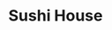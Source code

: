 ---
layout: place
title: "Sushi House"
permalink: /texas/amarillo/sushi-house.html
stateAbbr: TX
stateName: Texas
cityName: Amarillo
seo:
  name: "Sushi House"
  type: Restaurant
  links: null
description: "Sushi House serves delicious sushi in Amarillo, Texas. Try fresh Japanese dishes for a great dining experience. "
place_id: ChIJl6PWebZPAYcRZa_60ikAFSk
photos:
  - name: >-
      places/ChIJl6PWebZPAYcRZa_60ikAFSk/photos/AeeoHcJXB12IP8eMn7NAM4xsJ_YkFuqQP4Y8X5Wdk0h-PBK5LiL-if4xjyYDUCx1tPxEExqrrd5JsgkvqnN3W6LXbd3d-z-llrmWLJx2ERfm00cRNwcKGtlqV20KhGzz3oG2QW6MakabjLonzNVKPn5czZbKUUG_w7dBrorFZEvHAe5M-iNbzBH6ifWLhxLRBANt7rerwV80SZzj906Me-dkbF4nnDFKg8Ni2EN62TqHB7WniN5_aW05EeAZ8iqp8ogQYThgCjldDrPv9qss44o3t_G8vpLK7iXIy2wC8It8q1Z91IWrucGkNYKRoYXmcLEqpdWlWZqLuRL4_xPbY6LfqH4jIjejXxrWvt7TvXyxUltGpdMsPeABdt8_tZ38giCsAHl5vI9f4enFOkxrJHvCo0nAoXnnSC9K2BJJF1zOkdqIIvwf
    widthPx: 3100
    heightPx: 1745
    authorAttributions:
      - displayName: Dave Nicks
        uri: https://maps.google.com/maps/contrib/109846837235348712811
        photoUri: >-
          https://lh3.googleusercontent.com/a-/ALV-UjUqU8KiivcucGMEIiBLSVLDwQgwtU3yENyJMsRp4hUfhnatXqjwLw=s100-p-k-no-mo
    flagContentUri: >-
      https://www.google.com/local/imagery/report/?cb_client=maps_api_places.places_api&image_key=!1e10!2sCIHM0ogKEICAgICW47yC5wE&hl=en-US
    googleMapsUri: >-
      https://www.google.com/maps/place//data=!3m4!1e2!3m2!1sCIHM0ogKEICAgICW47yC5wE!2e10!4m2!3m1!1s0x87014fb679d6a397:0x29150029d2faaf65
  - name: >-
      places/ChIJl6PWebZPAYcRZa_60ikAFSk/photos/AeeoHcJLWeyz18ae8291Y-v5eTi_wFPddC_TE7_VTkBk18AEJWhfufzlTn4KTTuEOqkMiov-Ln3txMnSre5d-cxAS--sQqTDPfrL4qrYFs-n8is1jJznjTrfiwvnmwVoIRWnjueD0eGnkdr7FJkVO_rtRckgypExR3BXD1i04-znThnQDhZH-SDKKsAA44Ly-etXD-xV1V1T2uSR15ktXIptivkKIClQJpWrtuW7V-KbVzfY9Du0Q018KFbXsjhK8gvvTCRal6Sk30Of-jo1wvQuu3_MCD96_L34JgIMi33ptCl5YAT4L10wkWDz1lBDWaoPryOGh9zIiTR9N85Zh4xGNuCBC1tdeNWLr01-fU9lF3QFDRqG4P_WBOjTBEqHOIey05deOgp3F9cnEwpDliOtVcsIVlpnEWnSICng0oQR-Lv6YQ
    widthPx: 3177
    heightPx: 2139
    authorAttributions:
      - displayName: jacklyn kleiman
        uri: https://maps.google.com/maps/contrib/118268456403788655236
        photoUri: >-
          https://lh3.googleusercontent.com/a-/ALV-UjXTfd2zTtpwwPtCTL44SUo6jV_eFtoh24Fn4N64_ScHJFelbDbD=s100-p-k-no-mo
    flagContentUri: >-
      https://www.google.com/local/imagery/report/?cb_client=maps_api_places.places_api&image_key=!1e10!2sCIHM0ogKEICAgICDiIWuQA&hl=en-US
    googleMapsUri: >-
      https://www.google.com/maps/place//data=!3m4!1e2!3m2!1sCIHM0ogKEICAgICDiIWuQA!2e10!4m2!3m1!1s0x87014fb679d6a397:0x29150029d2faaf65
  - name: >-
      places/ChIJl6PWebZPAYcRZa_60ikAFSk/photos/AeeoHcIjzpG75kfkyENWECC9ERZm7r3dNoegJsOyIEbXv9M6qjTXVHU0owibJ-zMZ8W19QW44N-F5PoM2LPYpFZ4XkZ_Wc_4TS4UEnNCx26fuGHkh_qkP9ACQYDpu3hXjnO-GWuf02fTH47FwDnIlopHlKGviS1n4cS1EEdZUBd8qc_ruquBVx1nhbOERg-63lm_5jFM3fnMMg8ba3OoZ-Hx8uHuidrX2_Kbisg3MSOTeUIYoi0bfJpbY2fcbUgwevt44KVvg8pAqY8E2lvMHCPfo-zvN3U-QigJYaOz23CXC4ffDrWM6Wv_UPyjaKqCw0FZB6c2KevT2XKHW-rbjh9PITwVZdjBn2reKhs3lfXXjLEipMdGRqeRYybCLQilqbBZ2_6oPanLk5Hvt49KgblyPnIQfvkCj5KTmLTsxvNljIZw1Q
    widthPx: 4624
    heightPx: 3468
    authorAttributions:
      - displayName: Janiece Keeling
        uri: https://maps.google.com/maps/contrib/102134798412112489417
        photoUri: >-
          https://lh3.googleusercontent.com/a/ACg8ocKTSEXSFGNMzvmvhrmH8TEIQ9YALYXl2JMiu13bXbIgolGjqQ=s100-p-k-no-mo
    flagContentUri: >-
      https://www.google.com/local/imagery/report/?cb_client=maps_api_places.places_api&image_key=!1e10!2sCIHM0ogKEICAgICLlqquHQ&hl=en-US
    googleMapsUri: >-
      https://www.google.com/maps/place//data=!3m4!1e2!3m2!1sCIHM0ogKEICAgICLlqquHQ!2e10!4m2!3m1!1s0x87014fb679d6a397:0x29150029d2faaf65
  - name: >-
      places/ChIJl6PWebZPAYcRZa_60ikAFSk/photos/AeeoHcJNfHqoXcO9DPoF6VQ6HHodrI7LpnczFcqaSwtSDdVAetjmazha5vRkXjqZZ0SXD23PzI_UqB0veF4gs4rVyMG16Zg3BtcTFeb-XT2YAjIy1p-GKUGVyIZhRvpQeOm2kAQVWMMW0pFr59md4E6C9JQ4Sg75u6CKz1wbpbn9DdQ24IfeTZxUBErr7QvnW2FCkiai85d3Xj4iIvg1-nJAVkMJx_woWeCg1N-YIcfpVgxqjFMaEkZBbXuID0qkSGIrSRf5fBxFyg0UBrVkKnSMoHqFa3zvik91zF4g0MmYln_--38oetpQJ4aaNvxKD6GYt40I-gJ5aCDUwY09ek-kSeuX2YL7Ts7z6ZHzPZ3Gyz1VUH4fFYjJwjh_z4dquv-3zbmatLQeL6WGEXewKa5Xj7DrJMev3ctPeoUF4ucFuYTbvA
    widthPx: 4000
    heightPx: 3000
    authorAttributions:
      - displayName: S N
        uri: https://maps.google.com/maps/contrib/116433260419948405573
        photoUri: >-
          https://lh3.googleusercontent.com/a-/ALV-UjVfVHSq44Os9m6LG2YHkKEHeTkV4X3fXZ-JE10hhDM8k6yu0OWutA=s100-p-k-no-mo
    flagContentUri: >-
      https://www.google.com/local/imagery/report/?cb_client=maps_api_places.places_api&image_key=!1e10!2sCIHM0ogKEICAgIDWz5rlQg&hl=en-US
    googleMapsUri: >-
      https://www.google.com/maps/place//data=!3m4!1e2!3m2!1sCIHM0ogKEICAgIDWz5rlQg!2e10!4m2!3m1!1s0x87014fb679d6a397:0x29150029d2faaf65
  - name: >-
      places/ChIJl6PWebZPAYcRZa_60ikAFSk/photos/AeeoHcJo_UsdTaeOgZKtGSNY54-hzcOIssGXdw7Zasdcy2VZAfIZKrl6NDfIrTm8cxIG8dfnSDVx2AEMB86ntw2jSfk9MHDbcNe-IBSi87Hv-5X3DWvZQuTfvMeaM-TEXHj_HxMCvGU80-aCmOvLFaMSmx1oMtiwgbkvMd-m6Nab3UqMJSwLk9s-kTjOhxAYjt-873ohqIkPqJBflNDa4GvsXNwQw7ylxPOyJ5Z0qO93o_2afeE_737JVTZTEBpPEXCSr2sVGn1yCTxcnCwLdKubghWhiABUusCsEEihrYvK85c-USaddyNd4jibSPerZdHsc0xEb7x3kdBIu_w5LEhc-2EScFbS60U-jBrCZSwzL-4cY-QsFY9JQDm3DNzPkC6i759GWK00jFJeFlqrDO1WsO96nsbtTEmmH8pNXD4HspU
    widthPx: 2992
    heightPx: 2992
    authorAttributions:
      - displayName: Charles Harbour
        uri: https://maps.google.com/maps/contrib/116294533446367711383
        photoUri: >-
          https://lh3.googleusercontent.com/a-/ALV-UjVxT9iRECd-SMX8kS_v1uBXBexzJI3lVXrZfsmX4oJNZVAL0TXoUQ=s100-p-k-no-mo
    flagContentUri: >-
      https://www.google.com/local/imagery/report/?cb_client=maps_api_places.places_api&image_key=!1e10!2sCIHM0ogKEICAgIDB9LqxLg&hl=en-US
    googleMapsUri: >-
      https://www.google.com/maps/place//data=!3m4!1e2!3m2!1sCIHM0ogKEICAgIDB9LqxLg!2e10!4m2!3m1!1s0x87014fb679d6a397:0x29150029d2faaf65
  - name: >-
      places/ChIJl6PWebZPAYcRZa_60ikAFSk/photos/AeeoHcLmbyXfXtn32O2NNPat1aI1tfsgpk0DwOmeBHkZl2qqKO3Ra7wxiP4hojHFEH3iFMGGl09LaNpIOWRvvMuYhfZHyt265pH8F2xR94F_OtdlgAzBRwApHXw8-pRKtLdyhLC2dFkWw8HS3HOSPOHM745rGcmIR-xoIT3XGDRFXHpg1CTMP448A0z2hH-WMi0g23HV8oOXLK_C5hBtBE6ZtLfCK_w7qThu_ha5Ss08h739_kvKtu5d-B2E3MEZXoWb-hi1qe6oX5MqCBMB-MJARaXuL1_w8ujb-Q1SmA5SGD48filF6tSesrfcprlv4THreHWWhGngKB6_FiUTGV-Ealp4Iehy-ksC_tIN1V1y2DZlORJ_qVy_HpbES_Xc0a1uwzkyv-rn_rUXC3S1eAaFWfBLsPFWLuKQFZtZQQbTTK5zjw
    widthPx: 4624
    heightPx: 3468
    authorAttributions:
      - displayName: Janiece Keeling
        uri: https://maps.google.com/maps/contrib/102134798412112489417
        photoUri: >-
          https://lh3.googleusercontent.com/a/ACg8ocKTSEXSFGNMzvmvhrmH8TEIQ9YALYXl2JMiu13bXbIgolGjqQ=s100-p-k-no-mo
    flagContentUri: >-
      https://www.google.com/local/imagery/report/?cb_client=maps_api_places.places_api&image_key=!1e10!2sCIHM0ogKEICAgICLlqrDCw&hl=en-US
    googleMapsUri: >-
      https://www.google.com/maps/place//data=!3m4!1e2!3m2!1sCIHM0ogKEICAgICLlqrDCw!2e10!4m2!3m1!1s0x87014fb679d6a397:0x29150029d2faaf65
  - name: >-
      places/ChIJl6PWebZPAYcRZa_60ikAFSk/photos/AeeoHcIiWu7-Lh8oZbfbn7awtwoy8U2tx4hbakk43Axmd9oqrDacjmyNeKn2FbgEE80fVDaUrOSkY7txo4VrTga07wk_CbXnb6PzJLqazHXkSkOL-deG9v701iFuab3Xi6CiduCIwQAb9XK-q30pnlfA5Zheqpn1rSgBKXaqRHeHVbpXValreR4y6tptmaYmn3mttZsP31nU49_LN6a_MY2EyhJBuW-dSnmD8_ch8j4bjiGMwFZ-svlFEVlJrT4lYmZ8loKxmmuRDzMlpBf45gf10E1avvaJREuveFx5AlywyKh-O3OCq2J2JyiHDpj0wbSNwyLebWFDEZNPOZaO1oth0HlRjK0UHM8sFVHkeU8SZ3ddDg6E95kf42zNfBv-gCjsLbl08K7BSN_vCnwUvbfOgLhZ-AoKRXV62xGxIjgJ6fGQHA
    widthPx: 2992
    heightPx: 2992
    authorAttributions:
      - displayName: Charles Harbour
        uri: https://maps.google.com/maps/contrib/116294533446367711383
        photoUri: >-
          https://lh3.googleusercontent.com/a-/ALV-UjVxT9iRECd-SMX8kS_v1uBXBexzJI3lVXrZfsmX4oJNZVAL0TXoUQ=s100-p-k-no-mo
    flagContentUri: >-
      https://www.google.com/local/imagery/report/?cb_client=maps_api_places.places_api&image_key=!1e10!2sCIHM0ogKEICAgICRvZjZHw&hl=en-US
    googleMapsUri: >-
      https://www.google.com/maps/place//data=!3m4!1e2!3m2!1sCIHM0ogKEICAgICRvZjZHw!2e10!4m2!3m1!1s0x87014fb679d6a397:0x29150029d2faaf65
  - name: >-
      places/ChIJl6PWebZPAYcRZa_60ikAFSk/photos/AeeoHcI3TR4UVsF-kAz4rOyeCmugmp8SCT7kCTDtr06oNswpx4fqjFVXGCI_nAmaRUc272JSNwR8YSA-QKVaM0ZVbr8-UI_8-vwe9fg9uScPz80Ab1rqMh9-2rioQa89hxGdqurharIfXHoRLlb7S84Hcsy5fg_ouA-xPZhAoQHgw6_WIuR2aqyd0eQS4OFdcCkHLkVNVfXE89FZ3ab0i5nQYpn7TL4mgWiP1Yl8We9y_Ybb4R0QuoRk7qldNkmZ709N2SFjChguE2P2-tr1UDoN6fOAtZJF0y7rgeD2Xf6W1yt7IWkYenmJO2-tqa0w9AuG_jG49KLMw_SYbwNsYAUjNfC2Bb6rSB4Fez6tdpnhCKwj64DLTogklHp63ofJTpsaLhqyFM2orWYYYa4WFwZoxHzQk-fhVo2cHMwmSaIw9CC6lQ
    widthPx: 3000
    heightPx: 4000
    authorAttributions:
      - displayName: Roberto Aoki
        uri: https://maps.google.com/maps/contrib/111850450300472403609
        photoUri: >-
          https://lh3.googleusercontent.com/a-/ALV-UjU-ev0NTg-9M0uPdz5n2y1gamGOKahXj6KiuemG8dKZsccF_TEZHQ=s100-p-k-no-mo
    flagContentUri: >-
      https://www.google.com/local/imagery/report/?cb_client=maps_api_places.places_api&image_key=!1e10!2sCIHM0ogKEICAgICZ7IjENQ&hl=en-US
    googleMapsUri: >-
      https://www.google.com/maps/place//data=!3m4!1e2!3m2!1sCIHM0ogKEICAgICZ7IjENQ!2e10!4m2!3m1!1s0x87014fb679d6a397:0x29150029d2faaf65
  - name: >-
      places/ChIJl6PWebZPAYcRZa_60ikAFSk/photos/AeeoHcJFmmBX0MlL5hvnaZNYsdXBVPJGOjV803zzmyfCLaBrXTCHK2D2Uf8jJOQWfttFmSsgj1UNqL1jk-ysY4yvAtUNxJDzV-GBI5_MP2nLwPP-WLaOLR9w3xiq88qQwyXXKaJdF0EnmddtqKm2-fY-PZSijpbhE-NAy17OetI7UWXmQgTPR-xpYI_MerggcILacOCePAgmkVXR_i7ioxiQnGLtzN-KXvgMN55tenCo1bpsZrNldx4F--PcZ0e0yibvBQ3ELx7B0OAFfzRjwpdRHcLCaGzjnGAW8bFsCjZ0l5olE9bPxqsF11pqOOWX1nA_sAFGvE5heNGpDFgFdD-0arVGc6FiJe2jLcbmZj6B5eQf__W_vnMzlnuGWOy8VcdoNj5yzrXUizG5ZPCCI0vMu55wvoZHgZCJtNexztsF0tHYkA
    widthPx: 3036
    heightPx: 4048
    authorAttributions:
      - displayName: Jessica Parker
        uri: https://maps.google.com/maps/contrib/104963270051357964225
        photoUri: >-
          https://lh3.googleusercontent.com/a-/ALV-UjXnlwLDKzDQmQ0XhVaeTNv0OQ1MIT4JnGgw3Q86Xurn-qmVHL0=s100-p-k-no-mo
    flagContentUri: >-
      https://www.google.com/local/imagery/report/?cb_client=maps_api_places.places_api&image_key=!1e10!2sCIHM0ogKEICAgIDszN7pGQ&hl=en-US
    googleMapsUri: >-
      https://www.google.com/maps/place//data=!3m4!1e2!3m2!1sCIHM0ogKEICAgIDszN7pGQ!2e10!4m2!3m1!1s0x87014fb679d6a397:0x29150029d2faaf65
  - name: >-
      places/ChIJl6PWebZPAYcRZa_60ikAFSk/photos/AeeoHcJbCYsH3LwguxVv0HWPyHW9BCm8W5ullokQnXgQ-2NHzM72RHmJX0ipoqEKeC0eQkg8kJiqqscpIBkujeNQYJC7vKa14Gcc2H3WdPZaGm8n8VwJ5B0h5PN_6CgKJQ6DWsR2jznZJ42yG-nvuAMFHmU58r1lOOep1L-KaLjvCH2zYq9c8dPjEZlkiBW9CrPe_Tisg7_g4Dx0VSOETe2N0MtQYWLHzNVAprBdpe0n9O3qbiwOszQv7zuOE91FKkPTaSX06hcoY3mD2quWILhWSSk65NqC9Ej80v8mZpF2qMKZ_Vz9cl8qeOjtEJhsrqyX5R6U6YBYthzU4-FRGJh69T2GBGvGhbIPIuRjHLkIVDRh7UUcb1bK6KEgCYs5Vb11sdRKUEARdomXaJFZpGsAZj8NUCbWtD8TI-f-k3O2mj6_iyY
    widthPx: 2865
    heightPx: 2720
    authorAttributions:
      - displayName: Amanda (Vixen)
        uri: https://maps.google.com/maps/contrib/112059440480407694255
        photoUri: >-
          https://lh3.googleusercontent.com/a-/ALV-UjWxNjMcw0-ftgGYQykUgi9BP15rkBe-Uv5yDmDzqxPxlJnWmYqL=s100-p-k-no-mo
    flagContentUri: >-
      https://www.google.com/local/imagery/report/?cb_client=maps_api_places.places_api&image_key=!1e10!2sCIHM0ogKEICAgIC91YjrlgE&hl=en-US
    googleMapsUri: >-
      https://www.google.com/maps/place//data=!3m4!1e2!3m2!1sCIHM0ogKEICAgIC91YjrlgE!2e10!4m2!3m1!1s0x87014fb679d6a397:0x29150029d2faaf65
address: 2630 Wolflin Ave, Amarillo, TX 79109, USA
street: 2630 Wolflin Ave
city: Amarillo
state: TX
zip: '79109'
country: USA
neighborhood: null
latitude: '35.193356'
longitude: '-101.865012'
accessibility_options:
  wheelchairAccessibleParking: true
  wheelchairAccessibleEntrance: true
  wheelchairAccessibleRestroom: true
  wheelchairAccessibleSeating: true
business_status: OPERATIONAL
name: Sushi House
google_maps_links:
  directionsUri: >-
    https://www.google.com/maps/dir//''/data=!4m7!4m6!1m1!4e2!1m2!1m1!1s0x87014fb679d6a397:0x29150029d2faaf65!3e0
  placeUri: https://maps.google.com/?cid=2960272509699272549
  writeAReviewUri: >-
    https://www.google.com/maps/place//data=!4m3!3m2!1s0x87014fb679d6a397:0x29150029d2faaf65!12e1
  reviewsUri: >-
    https://www.google.com/maps/place//data=!4m4!3m3!1s0x87014fb679d6a397:0x29150029d2faaf65!9m1!1b1
  photosUri: >-
    https://www.google.com/maps/place//data=!4m3!3m2!1s0x87014fb679d6a397:0x29150029d2faaf65!10e5
primary_type: Japanese Restaurant
opening_hours:
  regular: null
  current: null
secondary_opening_hours:
  regular:
    weekdayDescriptions: null
    type: null
  current:
    weekdayDescriptions: null
    type: null
phone: null
price_level: null
price_range: null
rating: null
rating_count: 0
website: null
reviews: null
parking_options: null
payment_options: null
allow_dogs: null
curbside_pickup: null
delivery: null
dine_in: null
good_for_children: null
good_for_groups: null
good_for_sports: null
live_music: null
menu_for_children: null
outdoor_seating: null
reservable: null
restroom: null
serves_beer: null
serves_breakfast: null
serves_brunch: null
serves_cocktails: null
serves_coffee: null
serves_dinner: null
serves_dessert: null
serves_lunch: null
serves_vegetarian_food: null
serves_wine: null
takeout: null
summary: null

---